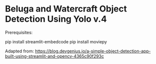 # Beluga and Watercraft Object Detection Using Yolo v.4

Prerequisites:

pip install streamlit-embedcode
pip install moviepy


Adapted from: https://blog.devgenius.io/a-simple-object-detection-app-built-using-streamlit-and-opencv-4365c90f293c
